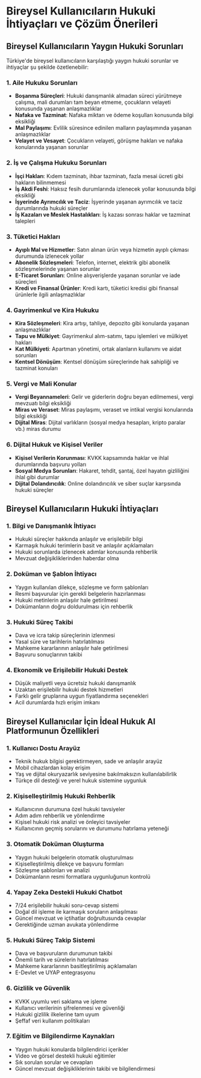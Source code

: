 # Bireysel Kullanıcıların Hukuki İhtiyaçları ve Çözüm Önerileri

## Bireysel Kullanıcıların Yaygın Hukuki Sorunları

Türkiye'de bireysel kullanıcıların karşılaştığı yaygın hukuki sorunlar ve ihtiyaçlar şu şekilde özetlenebilir:

### 1. Aile Hukuku Sorunları
- **Boşanma Süreçleri**: Hukuki danışmanlık almadan süreci yürütmeye çalışma, mali durumları tam beyan etmeme, çocukların velayeti konusunda yaşanan anlaşmazlıklar
- **Nafaka ve Tazminat**: Nafaka miktarı ve ödeme koşulları konusunda bilgi eksikliği
- **Mal Paylaşımı**: Evlilik süresince edinilen malların paylaşımında yaşanan anlaşmazlıklar
- **Velayet ve Vesayet**: Çocukların velayeti, görüşme hakları ve nafaka konularında yaşanan sorunlar

### 2. İş ve Çalışma Hukuku Sorunları
- **İşçi Hakları**: Kıdem tazminatı, ihbar tazminatı, fazla mesai ücreti gibi hakların bilinmemesi
- **İş Akdi Feshi**: Haksız fesih durumlarında izlenecek yollar konusunda bilgi eksikliği
- **İşyerinde Ayrımcılık ve Taciz**: İşyerinde yaşanan ayrımcılık ve taciz durumlarında hukuki süreçler
- **İş Kazaları ve Meslek Hastalıkları**: İş kazası sonrası haklar ve tazminat talepleri

### 3. Tüketici Hakları
- **Ayıplı Mal ve Hizmetler**: Satın alınan ürün veya hizmetin ayıplı çıkması durumunda izlenecek yollar
- **Abonelik Sözleşmeleri**: Telefon, internet, elektrik gibi abonelik sözleşmelerinde yaşanan sorunlar
- **E-Ticaret Sorunları**: Online alışverişlerde yaşanan sorunlar ve iade süreçleri
- **Kredi ve Finansal Ürünler**: Kredi kartı, tüketici kredisi gibi finansal ürünlerle ilgili anlaşmazlıklar

### 4. Gayrimenkul ve Kira Hukuku
- **Kira Sözleşmeleri**: Kira artışı, tahliye, depozito gibi konularda yaşanan anlaşmazlıklar
- **Tapu ve Mülkiyet**: Gayrimenkul alım-satımı, tapu işlemleri ve mülkiyet hakları
- **Kat Mülkiyeti**: Apartman yönetimi, ortak alanların kullanımı ve aidat sorunları
- **Kentsel Dönüşüm**: Kentsel dönüşüm süreçlerinde hak sahipliği ve tazminat konuları

### 5. Vergi ve Mali Konular
- **Vergi Beyannameleri**: Gelir ve giderlerin doğru beyan edilmemesi, vergi mevzuatı bilgi eksikliği
- **Miras ve Veraset**: Miras paylaşımı, veraset ve intikal vergisi konularında bilgi eksikliği
- **Dijital Miras**: Dijital varlıkların (sosyal medya hesapları, kripto paralar vb.) miras durumu

### 6. Dijital Hukuk ve Kişisel Veriler
- **Kişisel Verilerin Korunması**: KVKK kapsamında haklar ve ihlal durumlarında başvuru yolları
- **Sosyal Medya Sorunları**: Hakaret, tehdit, şantaj, özel hayatın gizliliğini ihlal gibi durumlar
- **Dijital Dolandırıcılık**: Online dolandırıcılık ve siber suçlar karşısında hukuki süreçler

## Bireysel Kullanıcıların Hukuki İhtiyaçları

### 1. Bilgi ve Danışmanlık İhtiyacı
- Hukuki süreçler hakkında anlaşılır ve erişilebilir bilgi
- Karmaşık hukuki terimlerin basit ve anlaşılır açıklamaları
- Hukuki sorunlarda izlenecek adımlar konusunda rehberlik
- Mevzuat değişikliklerinden haberdar olma

### 2. Doküman ve Şablon İhtiyacı
- Yaygın kullanılan dilekçe, sözleşme ve form şablonları
- Resmi başvurular için gerekli belgelerin hazırlanması
- Hukuki metinlerin anlaşılır hale getirilmesi
- Dokümanların doğru doldurulması için rehberlik

### 3. Hukuki Süreç Takibi
- Dava ve icra takip süreçlerinin izlenmesi
- Yasal süre ve tarihlerin hatırlatılması
- Mahkeme kararlarının anlaşılır hale getirilmesi
- Başvuru sonuçlarının takibi

### 4. Ekonomik ve Erişilebilir Hukuki Destek
- Düşük maliyetli veya ücretsiz hukuki danışmanlık
- Uzaktan erişilebilir hukuki destek hizmetleri
- Farklı gelir gruplarına uygun fiyatlandırma seçenekleri
- Acil durumlarda hızlı erişim imkanı

## Bireysel Kullanıcılar İçin İdeal Hukuk AI Platformunun Özellikleri

### 1. Kullanıcı Dostu Arayüz
- Teknik hukuk bilgisi gerektirmeyen, sade ve anlaşılır arayüz
- Mobil cihazlardan kolay erişim
- Yaş ve dijital okuryazarlık seviyesine bakılmaksızın kullanılabilirlik
- Türkçe dil desteği ve yerel hukuk sistemine uygunluk

### 2. Kişiselleştirilmiş Hukuki Rehberlik
- Kullanıcının durumuna özel hukuki tavsiyeler
- Adım adım rehberlik ve yönlendirme
- Kişisel hukuki risk analizi ve önleyici tavsiyeler
- Kullanıcının geçmiş sorularını ve durumunu hatırlama yeteneği

### 3. Otomatik Doküman Oluşturma
- Yaygın hukuki belgelerin otomatik oluşturulması
- Kişiselleştirilmiş dilekçe ve başvuru formları
- Sözleşme şablonları ve analizi
- Dokümanların resmi formatlara uygunluğunun kontrolü

### 4. Yapay Zeka Destekli Hukuki Chatbot
- 7/24 erişilebilir hukuki soru-cevap sistemi
- Doğal dil işleme ile karmaşık soruların anlaşılması
- Güncel mevzuat ve içtihatlar doğrultusunda cevaplar
- Gerektiğinde uzman avukata yönlendirme

### 5. Hukuki Süreç Takip Sistemi
- Dava ve başvuruların durumunun takibi
- Önemli tarih ve sürelerin hatırlatılması
- Mahkeme kararlarının basitleştirilmiş açıklamaları
- E-Devlet ve UYAP entegrasyonu

### 6. Gizlilik ve Güvenlik
- KVKK uyumlu veri saklama ve işleme
- Kullanıcı verilerinin şifrelenmesi ve güvenliği
- Hukuki gizlilik ilkelerine tam uyum
- Şeffaf veri kullanım politikaları

### 7. Eğitim ve Bilgilendirme Kaynakları
- Yaygın hukuki konularda bilgilendirici içerikler
- Video ve görsel destekli hukuki eğitimler
- Sık sorulan sorular ve cevapları
- Güncel mevzuat değişikliklerinin takibi ve bilgilendirmesi
